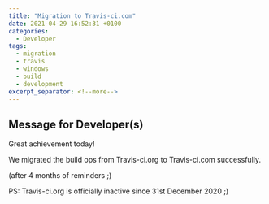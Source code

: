 ```yaml
---
title: "Migration to Travis-ci.com"
date: 2021-04-29 16:52:31 +0100
categories:
  - Developer
tags:
  - migration
  - travis
  - windows
  - build
  - development
excerpt_separator: <!--more-->
---
```


## Message for Developer(s)

Great achievement today!

We migrated the build ops from Travis-ci.org to Travis-ci.com successfully.

(after 4 months of reminders ;) 

PS: Travis-ci.org is officially inactive since 31st December 2020 ;)
